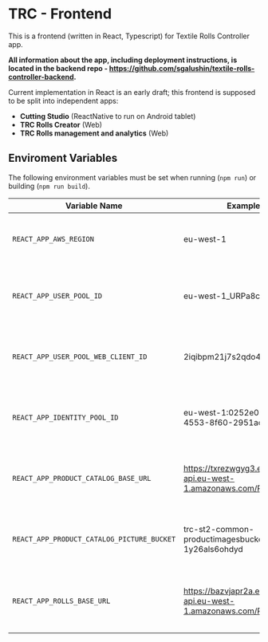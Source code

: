 # TRC - Frontend

This is a frontend (written in React, Typescript) for Textile Rolls Controller app. 

**All information about the app, including deployment instructions, is located in the backend repo - https://github.com/sgalushin/textile-rolls-controller-backend.** 

Current implementation in React is an early draft; this frontend is supposed to be split into independent apps:
 
 - **Cutting Studio** (ReactNative to run on Android tablet)
 - **TRC Rolls Creator** (Web)
 - **TRC Rolls management and analytics** (Web)

## Enviroment Variables

The following environment variables must be set when running (`npm run`) or building (`npm run build`).



| Variable Name                      | Example                                                      | Description |
|------------------------------------|--------------------------------------------------------------|-------------|
| `REACT_APP_AWS_REGION`             | eu-west-1                                                    | The assumption is that AWS Cognito User pool and S3 Products bucket are in the same region.            |
| `REACT_APP_USER_POOL_ID`             | eu-west-1_URPa8c9Xo                                          | Must be the value of CloudFormation stack's exported variable `TRC-${STAGE}-UserPool`.            |
| `REACT_APP_USER_POOL_WEB_CLIENT_ID`  | 2iqibpm21j7s2qdo4g0q293ftm                                   | Must be the value of CloudFormation stack's exported variable `TRC-${STAGE}-WebUserPoolClient`.             |
| `REACT_APP_IDENTITY_POOL_ID`         | eu-west-1:0252e05f-f6b9-4553-8f60-2951acca690e               | Must be the value of CloudFormation stack's exported variable `TRC-${STAGE}-IdentityPool`.             |
| `REACT_APP_PRODUCT_CATALOG_BASE_URL` | https://txrezwgyg3.execute-api.eu-west-1.amazonaws.com/Prod/ | Must be the value of CloudFormation stack's exported variable `TRC-${STAGE}-Products-API-URL`.            |
| `REACT_APP_PRODUCT_CATALOG_PICTURE_BUCKET` | trc-st2-common-productimagesbucket-1y26als6ohdyd | Must be the value of CloudFormation stack's exported variable `TRC-${STAGE}-ProductImagesBucket`. |
| `REACT_APP_ROLLS_BASE_URL`           | https://bazvjapr2a.execute-api.eu-west-1.amazonaws.com/Prod/ | Must be the value of an output key `APIAddress` of CloudFormation stack `trc-${STAGE}-rolls`. |
